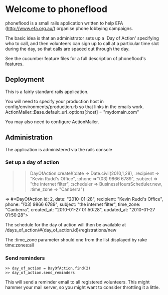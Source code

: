 Welcome to phoneflood
=====================

phoneflood is a small rails application written to help EFA (http://www.efa.org.au/) organise phone lobbying campaigns.

The basic idea is that an administrator sets up a 'Day of Action' specifying who to call, 
and then volunteers can sign up to call at a particular time slot during the day, so that calls are spaced out through
the day.

See the cucumber feature files for a full description of phoneflood's features.

Deployment
----------

This is a fairly standard rails application.

You will need to specify your production host in config/environments/production.rb so that links in the emails work.
    ActionMailer::Base.default_url_options[:host] = "mydomain.com"
  
You may also need to configure ActionMailer.

Administration
--------------

The application is administered via the rails console

### Set up a day of action

  >> DayOfAction.create!(:date => Date.civil(2010,1,28),
                      :recipient => "Kevin Rudd's Office", 
                      :phone =>"(03) 9866 6789", 
                      :subject => "the internet filter", 
                      :scheduler => BusinessHoursScheduler.new, 
                      :time_zone => "Canberra")
                    
  => #<DayOfAction id: 2, date: "2010-01-28", recipient: "Kevin Rudd's Office", phone: "(03) 9866 6789", subject: "the internet filter", time_zone: "Canberra", created_at: "2010-01-27 01:50:28", updated_at: "2010-01-27 01:50:28">
    
The schedule for the day of action will then be available at /days_of_action/#{day_of_action.id}/registrations/new

The :time_zone parameter should one from the list displayed by rake time:zones:all

### Send reminders

    >> day_of_action = DayOfAction.find(2)
    >> day_of_action.send_reminders
    
This will send a reminder email to all registered volunteers. This might hammer your mail server, so you might want to consider throttling it a little.




